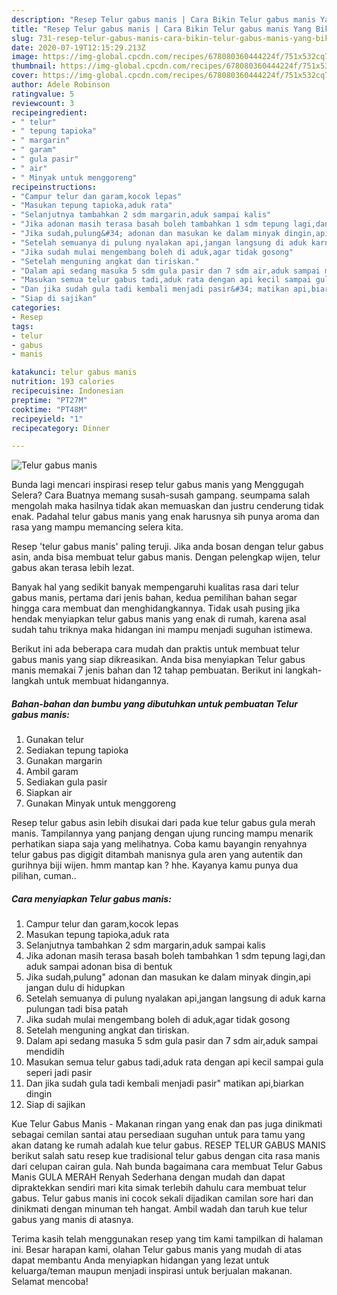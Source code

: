```yaml
---
description: "Resep Telur gabus manis | Cara Bikin Telur gabus manis Yang Bikin Ngiler"
title: "Resep Telur gabus manis | Cara Bikin Telur gabus manis Yang Bikin Ngiler"
slug: 731-resep-telur-gabus-manis-cara-bikin-telur-gabus-manis-yang-bikin-ngiler
date: 2020-07-19T12:15:29.213Z
image: https://img-global.cpcdn.com/recipes/678080360444224f/751x532cq70/telur-gabus-manis-foto-resep-utama.jpg
thumbnail: https://img-global.cpcdn.com/recipes/678080360444224f/751x532cq70/telur-gabus-manis-foto-resep-utama.jpg
cover: https://img-global.cpcdn.com/recipes/678080360444224f/751x532cq70/telur-gabus-manis-foto-resep-utama.jpg
author: Adele Robinson
ratingvalue: 5
reviewcount: 3
recipeingredient:
- " telur"
- " tepung tapioka"
- " margarin"
- " garam"
- " gula pasir"
- " air"
- " Minyak untuk menggoreng"
recipeinstructions:
- "Campur telur dan garam,kocok lepas"
- "Masukan tepung tapioka,aduk rata"
- "Selanjutnya tambahkan 2 sdm margarin,aduk sampai kalis"
- "Jika adonan masih terasa basah boleh tambahkan 1 sdm tepung lagi,dan aduk sampai adonan bisa di bentuk"
- "Jika sudah,pulung&#34; adonan dan masukan ke dalam minyak dingin,api jangan dulu di hidupkan"
- "Setelah semuanya di pulung nyalakan api,jangan langsung di aduk karna pulungan tadi bisa patah"
- "Jika sudah mulai mengembang boleh di aduk,agar tidak gosong"
- "Setelah menguning angkat dan tiriskan."
- "Dalam api sedang masuka 5 sdm gula pasir dan 7 sdm air,aduk sampai mendidih"
- "Masukan semua telur gabus tadi,aduk rata dengan api kecil sampai gula seperi jadi pasir"
- "Dan jika sudah gula tadi kembali menjadi pasir&#34; matikan api,biarkan dingin"
- "Siap di sajikan"
categories:
- Resep
tags:
- telur
- gabus
- manis

katakunci: telur gabus manis 
nutrition: 193 calories
recipecuisine: Indonesian
preptime: "PT27M"
cooktime: "PT48M"
recipeyield: "1"
recipecategory: Dinner

---
```



![Telur gabus manis](https://img-global.cpcdn.com/recipes/678080360444224f/751x532cq70/telur-gabus-manis-foto-resep-utama.jpg)

Bunda lagi mencari inspirasi resep telur gabus manis yang Menggugah Selera? Cara Buatnya memang susah-susah gampang. seumpama salah mengolah maka hasilnya tidak akan memuaskan dan justru cenderung tidak enak. Padahal telur gabus manis yang enak harusnya sih punya aroma dan rasa yang mampu memancing selera kita.

Resep &#39;telur gabus manis&#39; paling teruji. Jika anda bosan dengan telur gabus asin, anda bisa membuat telur gabus manis. Dengan pelengkap wijen, telur gabus akan terasa lebih lezat.

Banyak hal yang sedikit banyak mempengaruhi kualitas rasa dari telur gabus manis, pertama dari jenis bahan, kedua pemilihan bahan segar hingga cara membuat dan menghidangkannya. Tidak usah pusing jika hendak menyiapkan telur gabus manis yang enak di rumah, karena asal sudah tahu triknya maka hidangan ini mampu menjadi suguhan istimewa.


Berikut ini ada beberapa cara mudah dan praktis untuk membuat telur gabus manis yang siap dikreasikan. Anda bisa menyiapkan Telur gabus manis memakai 7 jenis bahan dan 12 tahap pembuatan. Berikut ini langkah-langkah untuk membuat hidangannya.

<!--inarticleads1-->

##### Bahan-bahan dan bumbu yang dibutuhkan untuk pembuatan Telur gabus manis:

1. Gunakan  telur
1. Sediakan  tepung tapioka
1. Gunakan  margarin
1. Ambil  garam
1. Sediakan  gula pasir
1. Siapkan  air
1. Gunakan  Minyak untuk menggoreng


Resep telur gabus asin lebih disukai dari pada kue telur gabus gula merah manis. Tampilannya yang panjang dengan ujung runcing mampu menarik perhatikan siapa saja yang melihatnya. Coba kamu bayangin renyahnya telur gabus pas digigit ditambah manisnya gula aren yang autentik dan gurihnya biji wijen. hmm mantap kan ? hhe. Kayanya kamu punya dua pilihan, cuman.. 

<!--inarticleads2-->

##### Cara menyiapkan Telur gabus manis:

1. Campur telur dan garam,kocok lepas
1. Masukan tepung tapioka,aduk rata
1. Selanjutnya tambahkan 2 sdm margarin,aduk sampai kalis
1. Jika adonan masih terasa basah boleh tambahkan 1 sdm tepung lagi,dan aduk sampai adonan bisa di bentuk
1. Jika sudah,pulung&#34; adonan dan masukan ke dalam minyak dingin,api jangan dulu di hidupkan
1. Setelah semuanya di pulung nyalakan api,jangan langsung di aduk karna pulungan tadi bisa patah
1. Jika sudah mulai mengembang boleh di aduk,agar tidak gosong
1. Setelah menguning angkat dan tiriskan.
1. Dalam api sedang masuka 5 sdm gula pasir dan 7 sdm air,aduk sampai mendidih
1. Masukan semua telur gabus tadi,aduk rata dengan api kecil sampai gula seperi jadi pasir
1. Dan jika sudah gula tadi kembali menjadi pasir&#34; matikan api,biarkan dingin
1. Siap di sajikan


Kue Telur Gabus Manis - Makanan ringan yang enak dan pas juga dinikmati sebagai cemilan santai atau persediaan suguhan untuk para tamu yang akan datang ke rumah adalah kue telur gabus. RESEP TELUR GABUS MANIS berikut salah satu resep kue tradisional telur gabus dengan cita rasa manis dari celupan cairan gula. Nah bunda bagaimana cara membuat Telur Gabus Manis GULA MERAH Renyah Sederhana dengan mudah dan dapat dipraktekkan sendiri mari kita simak terlebih dahulu cara membuat telur gabus. Telur gabus manis ini cocok sekali dijadikan camilan sore hari dan dinikmati dengan minuman teh hangat. Ambil wadah dan taruh kue telur gabus yang manis di atasnya. 

Terima kasih telah menggunakan resep yang tim kami tampilkan di halaman ini. Besar harapan kami, olahan Telur gabus manis yang mudah di atas dapat membantu Anda menyiapkan hidangan yang lezat untuk keluarga/teman maupun menjadi inspirasi untuk berjualan makanan. Selamat mencoba!
